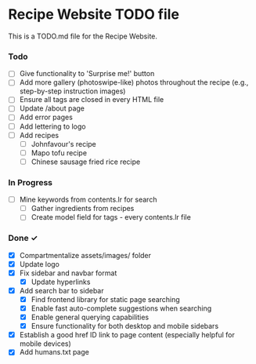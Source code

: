 # Recipe Website TODO file

This is a TODO.md file for the Recipe Website.

### Todo

- [ ] Give functionality to 'Surprise me!' button
- [ ] Add more gallery (photoswipe-like) photos throughout the recipe (e.g., step-by-step instruction images)
- [ ] Ensure all tags are closed in every HTML file
- [ ] Update /about page
- [ ] Add error pages
- [ ] Add lettering to logo
- [ ] Add recipes
  - [ ] Johnfavour's recipe
  - [ ] Mapo tofu recipe
  - [ ] Chinese sausage fried rice recipe

### In Progress

- [ ] Mine keywords from contents.lr for search
  - [ ] Gather ingredients from recipes
  - [ ] Create model field for tags - every contents.lr file

### Done ✓

- [x] Compartmentalize assets/images/ folder
- [x] Update logo
- [x] Fix sidebar and navbar format
  - [x] Update hyperlinks
- [x] Add search bar to sidebar
  - [x] Find frontend library for static page searching
  - [x] Enable fast auto-complete suggestions when searching
  - [x] Enable general querying capabilities
  - [x] Ensure functionality for both desktop and mobile sidebars
- [x] Establish a good href ID link to page content (especially helpful for mobile devices)
- [x] Add humans.txt page
